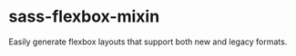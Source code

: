 sass-flexbox-mixin
==================

Easily generate flexbox layouts that support both new and legacy formats.
